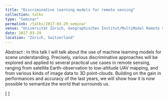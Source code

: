 ```yaml
---
title: "Discriminative learning models for remote sensing"
collection: talks
type: "Seminar"
permalink: /talks/2017-03-29-seminar
venue: "Universität Zürich, Geographisches Institut/MultiModal Remote Sensing"
date: 2017-03-29
location: "Zürich, Switzerland"
---
```


Abstract : in this talk I will talk about the use of machine learning models for scene understanding. Precisely, various discriminative approaches will be explored and applied to several practical use cases in remote sensing, ranging from satellite Earth-observation to low-altitude UAV mapping, and from various kinds of image data to 3D point-clouds. Building on the gain in performances and accuracy of the last years, we will show how it is now possible to semantize the world that surrounds us.

\[ [](../files/UniZurich_InvitationSeminarLeSaux17.pdf) \]